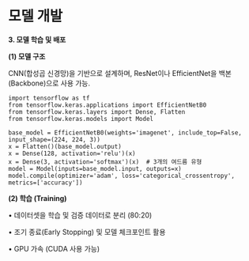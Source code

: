 # 모델 개발

**3. 모델 학습 및 배포**

**(1) 모델 구조**

CNN(합성곱 신경망)을 기반으로 설계하며, ResNet이나 EfficientNet을 백본(Backbone)으로 사용 가능.

```
import tensorflow as tf
from tensorflow.keras.applications import EfficientNetB0
from tensorflow.keras.layers import Dense, Flatten
from tensorflow.keras.models import Model

base_model = EfficientNetB0(weights='imagenet', include_top=False, input_shape=(224, 224, 3))
x = Flatten()(base_model.output)
x = Dense(128, activation='relu')(x)
x = Dense(3, activation='softmax')(x)  # 3개의 여드름 유형
model = Model(inputs=base_model.input, outputs=x)
model.compile(optimizer='adam', loss='categorical_crossentropy', metrics=['accuracy'])
```

**(2) 학습 (Training)**

•	데이터셋을 학습 및 검증 데이터로 분리 (80:20)

•	조기 종료(Early Stopping) 및 모델 체크포인트 활용

•	GPU 가속 (CUDA 사용 가능)